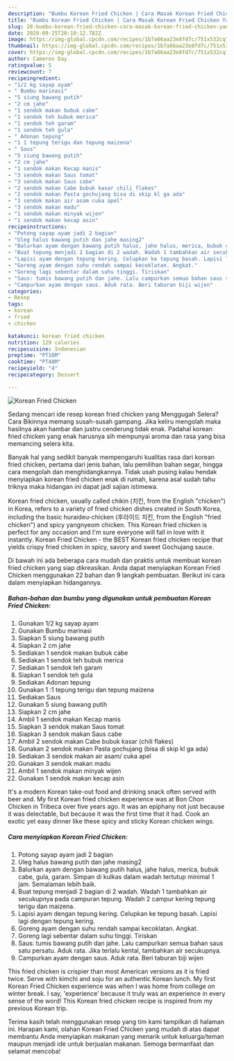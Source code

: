 ```yaml
---
description: "Bumbu Korean Fried Chicken | Cara Masak Korean Fried Chicken Yang Bisa Manjain Lidah"
title: "Bumbu Korean Fried Chicken | Cara Masak Korean Fried Chicken Yang Bisa Manjain Lidah"
slug: 26-bumbu-korean-fried-chicken-cara-masak-korean-fried-chicken-yang-bisa-manjain-lidah
date: 2020-09-25T20:10:12.782Z
image: https://img-global.cpcdn.com/recipes/1b7a66aa23e8fd7c/751x532cq70/korean-fried-chicken-foto-resep-utama.jpg
thumbnail: https://img-global.cpcdn.com/recipes/1b7a66aa23e8fd7c/751x532cq70/korean-fried-chicken-foto-resep-utama.jpg
cover: https://img-global.cpcdn.com/recipes/1b7a66aa23e8fd7c/751x532cq70/korean-fried-chicken-foto-resep-utama.jpg
author: Cameron Day
ratingvalue: 5
reviewcount: 7
recipeingredient:
- "1/2 kg sayap ayam"
- " Bumbu marinasi"
- "5 siung bawang putih"
- "2 cm jahe"
- "1 sendok makan bubuk cabe"
- "1 sendok teh bubuk merica"
- "1 sendok teh garam"
- "1 sendok teh gula"
- " Adonan tepung"
- "1 1 tepung terigu dan tepung maizena"
- " Saus"
- "5 siung bawang putih"
- "2 cm jahe"
- "1 sendok makan Kecap manis"
- "3 sendok makan Saus tomat"
- "3 sendok makan Saus cabe"
- "2 sendok makan Cabe bubuk kasar chili flakes"
- "2 sendok makan Pasta gochujang bisa di skip kl ga ada"
- "3 sendok makan air asam cuka apel"
- "3 sendok makan madu"
- "1 sendok makan minyak wijen"
- "1 sendok makan kecap asin"
recipeinstructions:
- "Potong sayap ayam jadi 2 bagian"
- "Uleg halus bawang putih dan jahe masing2"
- "Balurkan ayam dengan bawang putih halus, jahe halus, merica, bubuk cabe, gula, garam. Simpan di kulkas dalam wadah tertutup minimal 1 jam. Semalaman lebih baik."
- "Buat tepung menjadi 2 bagian di 2 wadah. Wadah 1 tambahkan air secukupnya pada campuran tepung. Wadah 2 campur kering tepung terigu dan maizena."
- "Lapisi ayam dengan tepung kering. Celupkan ke tepung basah. Lapisi lagi dengan tepung kering."
- "Goreng ayam dengan suhu rendah sampai kecoklatan. Angkat."
- "Goreng lagi sebentar dalam suhu tinggi. Tiriskan"
- "Saus: tumis bawang putih dan jahe. Lalu campurkan semua bahan saus satu persatu. Aduk rata. Jika terlalu kental, tambahkan air secukupnya."
- "Campurkan ayam dengan saus. Aduk rata. Beri taburan biji wijen"
categories:
- Resep
tags:
- korean
- fried
- chicken

katakunci: korean fried chicken 
nutrition: 129 calories
recipecuisine: Indonesian
preptime: "PT16M"
cooktime: "PT48M"
recipeyield: "4"
recipecategory: Dessert

---
```



![Korean Fried Chicken](https://img-global.cpcdn.com/recipes/1b7a66aa23e8fd7c/751x532cq70/korean-fried-chicken-foto-resep-utama.jpg)

Sedang mencari ide resep korean fried chicken yang Menggugah Selera? Cara Bikinnya memang susah-susah gampang. Jika keliru mengolah maka hasilnya akan hambar dan justru cenderung tidak enak. Padahal korean fried chicken yang enak harusnya sih mempunyai aroma dan rasa yang bisa memancing selera kita.

Banyak hal yang sedikit banyak mempengaruhi kualitas rasa dari korean fried chicken, pertama dari jenis bahan, lalu pemilihan bahan segar, hingga cara mengolah dan menghidangkannya. Tidak usah pusing kalau hendak menyiapkan korean fried chicken enak di rumah, karena asal sudah tahu triknya maka hidangan ini dapat jadi sajian istimewa.

Korean fried chicken, usually called chikin (치킨, from the English &#34;chicken&#34;) in Korea, refers to a variety of fried chicken dishes created in South Korea, including the basic huraideu-chicken (후라이드 치킨, from the English &#34;fried chicken&#34;) and spicy yangnyeom chicken. This Korean fried chicken is perfect for any occasion and I&#39;m sure everyone will fall in love with it instantly. Korean Fried Chicken - the BEST Korean fried chicken recipe that yields crispy fried chicken in spicy, savory and sweet Gochujang sauce.


Di bawah ini ada beberapa cara mudah dan praktis untuk membuat korean fried chicken yang siap dikreasikan. Anda dapat menyiapkan Korean Fried Chicken menggunakan 22 bahan dan 9 langkah pembuatan. Berikut ini cara dalam menyiapkan hidangannya.

<!--inarticleads1-->

##### Bahan-bahan dan bumbu yang digunakan untuk pembuatan Korean Fried Chicken:

1. Gunakan 1/2 kg sayap ayam
1. Gunakan  Bumbu marinasi
1. Siapkan 5 siung bawang putih
1. Siapkan 2 cm jahe
1. Sediakan 1 sendok makan bubuk cabe
1. Sediakan 1 sendok teh bubuk merica
1. Sediakan 1 sendok teh garam
1. Siapkan 1 sendok teh gula
1. Sediakan  Adonan tepung
1. Gunakan 1 :1 tepung terigu dan tepung maizena
1. Sediakan  Saus
1. Gunakan 5 siung bawang putih
1. Siapkan 2 cm jahe
1. Ambil 1 sendok makan Kecap manis
1. Siapkan 3 sendok makan Saus tomat
1. Siapkan 3 sendok makan Saus cabe
1. Ambil 2 sendok makan Cabe bubuk kasar (chili flakes)
1. Gunakan 2 sendok makan Pasta gochujang (bisa di skip kl ga ada)
1. Sediakan 3 sendok makan air asam/ cuka apel
1. Gunakan 3 sendok makan madu
1. Ambil 1 sendok makan minyak wijen
1. Gunakan 1 sendok makan kecap asin


It&#39;s a modern Korean take-out food and drinking snack often served with beer and. My first Korean fried chicken experience was at Bon Chon Chicken in Tribeca over five years ago. It was an epiphany not just because it was delectable, but because it was the first time that it had. Cook an exotic yet easy dinner like these spicy and sticky Korean chicken wings. 

<!--inarticleads2-->

##### Cara menyiapkan Korean Fried Chicken:

1. Potong sayap ayam jadi 2 bagian
1. Uleg halus bawang putih dan jahe masing2
1. Balurkan ayam dengan bawang putih halus, jahe halus, merica, bubuk cabe, gula, garam. Simpan di kulkas dalam wadah tertutup minimal 1 jam. Semalaman lebih baik.
1. Buat tepung menjadi 2 bagian di 2 wadah. Wadah 1 tambahkan air secukupnya pada campuran tepung. Wadah 2 campur kering tepung terigu dan maizena.
1. Lapisi ayam dengan tepung kering. Celupkan ke tepung basah. Lapisi lagi dengan tepung kering.
1. Goreng ayam dengan suhu rendah sampai kecoklatan. Angkat.
1. Goreng lagi sebentar dalam suhu tinggi. Tiriskan
1. Saus: tumis bawang putih dan jahe. Lalu campurkan semua bahan saus satu persatu. Aduk rata. Jika terlalu kental, tambahkan air secukupnya.
1. Campurkan ayam dengan saus. Aduk rata. Beri taburan biji wijen


This fried chicken is crispier than most American versions as it is fried twice. Serve with kimchi and soju for an authentic Korean lunch. My first Korean Fried Chicken experience was when I was home from college on winter break. I say, &#39;experience&#39; because it truly was an experience in every sense of the word! This Korean fried chicken recipe is inspired from my previous Korean trip. 

Terima kasih telah menggunakan resep yang tim kami tampilkan di halaman ini. Harapan kami, olahan Korean Fried Chicken yang mudah di atas dapat membantu Anda menyiapkan makanan yang menarik untuk keluarga/teman maupun menjadi ide untuk berjualan makanan. Semoga bermanfaat dan selamat mencoba!
